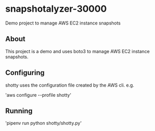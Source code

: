 # snapshotalyzer-30000

Demo project to manage AWS EC2 instance snapshots

## About

This project is a demo and uses boto3 to manage AWS EC2 instance snapshots.

## Configuring

shotty uses the configuration file created by the AWS cli. e.g.

'aws configure --profile shotty'

## Running

'pipenv run python shotty/shotty.py'
